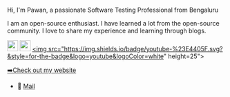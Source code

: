 
<br/>
Hi, I'm Pawan, a passionate Software Testing Professional from Bengaluru

I am an open-source enthusiast. I have learned a lot from the open-source community. 
I love to share my experience and learning through blogs.


<a href="https://medium.com/"><img src="https://img.shields.io/badge/medium-%2312100E.svg?&style=for-the-badge&logo=medium&logoColor=white" height=25></a>
<a href="https://www.linkedin.com/in/"><img src="https://img.shields.io/badge/linkedin-%230077B5.svg?&style=for-the-badge&logo=linkedin&logoColor=white" height=25></a> 
<a href="https://www.youtube.com/"><img src="https://img.shields.io/badge/youtube-%23E4405F.svg?&style=for-the-badge&logo=youtube&logoColor=white" height=25"></a> 
<p><a href="https://pawannaik07.github.io">➡️Check out my website</a></p>


- 💼 [Mail](mailto:pawan.naik97@gmail.com) 








